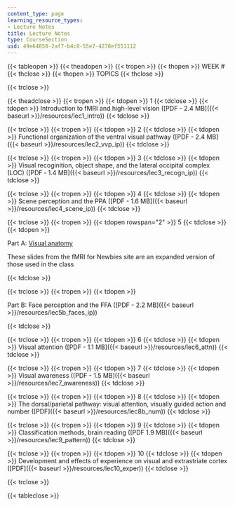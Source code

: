 ```yaml
---
content_type: page
learning_resource_types:
- Lecture Notes
title: Lecture Notes
type: CourseSection
uid: 49e64858-2af7-b4c8-55e7-4278ef551112
---
```


{{< tableopen >}}
{{< theadopen >}}
{{< tropen >}}
{{< thopen >}}
WEEK #
{{< thclose >}}
{{< thopen >}}
TOPICS
{{< thclose >}}

{{< trclose >}}

{{< theadclose >}}
{{< tropen >}}
{{< tdopen >}}
1
{{< tdclose >}}
{{< tdopen >}}
Introduction to fMRI and high-level vision ([PDF - 2.4 MB]({{< baseurl >}}/resources/lec1_intro))
{{< tdclose >}}

{{< trclose >}}
{{< tropen >}}
{{< tdopen >}}
2
{{< tdclose >}}
{{< tdopen >}}
Functional organization of the ventral visual pathway ([PDF - 2.4 MB]({{< baseurl >}}/resources/lec2_vvp_ip))
{{< tdclose >}}

{{< trclose >}}
{{< tropen >}}
{{< tdopen >}}
3
{{< tdclose >}}
{{< tdopen >}}
Visual recoginition, object shape, and the lateral occipital complex (LOC) ([PDF ‑ 1.4 MB]({{< baseurl >}}/resources/lec3_recogn_ip))
{{< tdclose >}}

{{< trclose >}}
{{< tropen >}}
{{< tdopen >}}
4
{{< tdclose >}}
{{< tdopen >}}
Scene perception and the PPA ([PDF - 1.6 MB]({{< baseurl >}}/resources/lec4_scene_ip))
{{< tdclose >}}

{{< trclose >}}
{{< tropen >}}
{{< tdopen rowspan="2" >}}
5
{{< tdclose >}}
{{< tdopen >}}


Part A: [Visual anatomy](http://www.fmri4newbies.com/retinotopic-and-early-visual-areas)

These slides from the fMRI for Newbies site are an expanded version of those used in the class


{{< tdclose >}}

{{< trclose >}}
{{< tropen >}}
{{< tdopen >}}


Part B: Face perception and the FFA ([PDF - 2.2 MB]({{< baseurl >}}/resources/lec5b_faces_ip))


{{< tdclose >}}

{{< trclose >}}
{{< tropen >}}
{{< tdopen >}}
6
{{< tdclose >}}
{{< tdopen >}}
Visual attention ([PDF - 1.1 MB]({{< baseurl >}}/resources/lec6_attn))
{{< tdclose >}}

{{< trclose >}}
{{< tropen >}}
{{< tdopen >}}
7
{{< tdclose >}}
{{< tdopen >}}
Visual awareness ([PDF - 1.5 MB]({{< baseurl >}}/resources/lec7_awareness))
{{< tdclose >}}

{{< trclose >}}
{{< tropen >}}
{{< tdopen >}}
8
{{< tdclose >}}
{{< tdopen >}}
The dorsal/parietal pathway: visual attention, visually guided action and number ([PDF]({{< baseurl >}}/resources/lec8b_num))
{{< tdclose >}}

{{< trclose >}}
{{< tropen >}}
{{< tdopen >}}
9
{{< tdclose >}}
{{< tdopen >}}
Classification methods, brain reading ([PDF 1.9 MB]({{< baseurl >}}/resources/lec9_pattern))
{{< tdclose >}}

{{< trclose >}}
{{< tropen >}}
{{< tdopen >}}
10
{{< tdclose >}}
{{< tdopen >}}
Development and effects of experience on visual and extrastriate cortex ([PDF]({{< baseurl >}}/resources/lec10_exper))
{{< tdclose >}}

{{< trclose >}}

{{< tableclose >}}